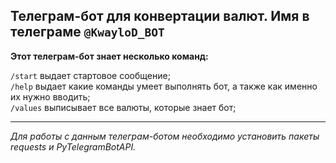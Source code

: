 ## Телеграм-бот для конвертации валют. Имя в телеграме `@KwayloD_BOT`

**Этот телеграм-бот знает несколько команд:**

`/start` выдает стартовое сообщение;\
`/help` выдает какие команды умеет выполнять бот, а также как именно их нужно вводить;\
`/values` выписывает все валюты, которые знает бот;
___
*Для работы с данным телеграм-ботом необходимо установить пакеты requests и PyTelegramBotAPI.*